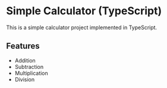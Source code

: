 # Simple Calculator (TypeScript)

This is a simple calculator project implemented in TypeScript.

## Features
- Addition
- Subtraction
- Multiplication
- Division

